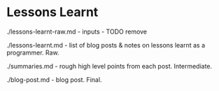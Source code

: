 # Lessons Learnt

./lessons-learnt-raw.md - inputs - TODO remove

./lessons-learnt.md - list of blog posts & notes on lessons learnt as a programmer. Raw.

./summaries.md - rough high level points from each post. Intermediate.

./blog-post.md - blog post. Final.
